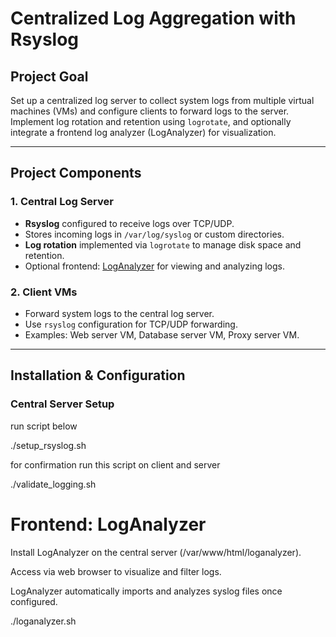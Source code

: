 # Centralized Log Aggregation with Rsyslog

##  Project Goal
Set up a centralized log server to collect system logs from multiple virtual machines (VMs) and configure clients to forward logs to the server. Implement log rotation and retention using `logrotate`, and optionally integrate a frontend log analyzer (LogAnalyzer) for visualization.

---

##  Project Components

### 1. Central Log Server
- **Rsyslog** configured to receive logs over TCP/UDP.
- Stores incoming logs in `/var/log/syslog` or custom directories.
- **Log rotation** implemented via `logrotate` to manage disk space and retention.
- Optional frontend: [LogAnalyzer](https://loganalyzer.adiscon.com/) for viewing and analyzing logs.

### 2. Client VMs
- Forward system logs to the central log server.
- Use `rsyslog` configuration for TCP/UDP forwarding.
- Examples: Web server VM, Database server VM, Proxy server VM.

---

##  Installation & Configuration

### Central Server Setup

run script below

 ./setup_rsyslog.sh

for confirmation run this script on client and server

 ./validate_logging.sh

# Frontend: LogAnalyzer

Install LogAnalyzer on the central server (/var/www/html/loganalyzer).

Access via web browser to visualize and filter logs.

LogAnalyzer automatically imports and analyzes syslog files once configured.

./loganalyzer.sh
